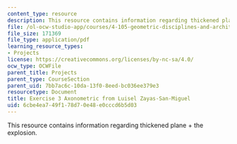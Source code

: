 ```yaml
---
content_type: resource
description: This resource contains information regarding thickened plane + the explosion.
file: /ol-ocw-studio-app/courses/4-105-geometric-disciplines-and-architecture-skills-reciprocal-methodologies-fall-2012/6cbe4ea749f178d70e48e0cccd6b5d03_MIT4_105F12_Axon_Ex3_LZ.pdf
file_size: 171369
file_type: application/pdf
learning_resource_types:
- Projects
license: https://creativecommons.org/licenses/by-nc-sa/4.0/
ocw_type: OCWFile
parent_title: Projects
parent_type: CourseSection
parent_uid: 7bb7ac6c-10da-13f0-8eed-bc036ee379e3
resourcetype: Document
title: Exercise 3 Axonometric from Luisel Zayas-San-Miguel
uid: 6cbe4ea7-49f1-78d7-0e48-e0cccd6b5d03
---
```

This resource contains information regarding thickened plane + the explosion.